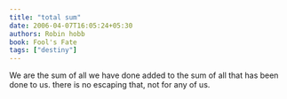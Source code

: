 ```yaml
---
title: "total sum"
date: 2006-04-07T16:05:24+05:30
authors: Robin hobb
book: Fool's Fate
tags: ["destiny"]
---
```

We are the sum of all we have done added to the sum of all that has been done to us. there is no escaping that, not for any of us.
